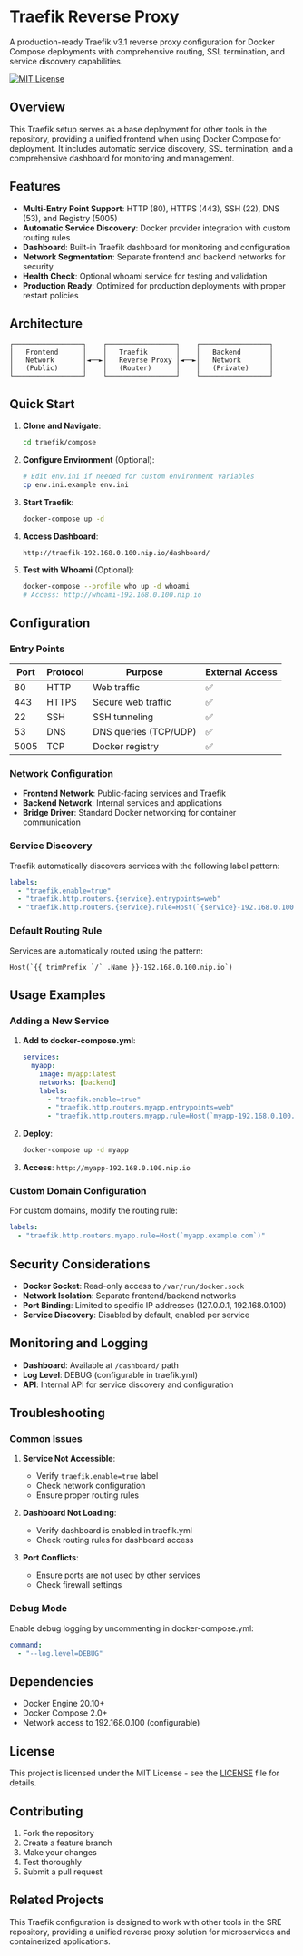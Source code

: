 # Traefik Reverse Proxy

A production-ready Traefik v3.1 reverse proxy configuration for Docker Compose deployments with comprehensive routing, SSL termination, and service discovery capabilities.

[![MIT License](https://img.shields.io/badge/License-MIT-green.svg)](https://choosealicense.com/licenses/mit/)

## Overview

This Traefik setup serves as a base deployment for other tools in the repository, providing a unified frontend when using Docker Compose for deployment. It includes automatic service discovery, SSL termination, and a comprehensive dashboard for monitoring and management.

## Features

- **Multi-Entry Point Support**: HTTP (80), HTTPS (443), SSH (22), DNS (53), and Registry (5005)
- **Automatic Service Discovery**: Docker provider integration with custom routing rules
- **Dashboard**: Built-in Traefik dashboard for monitoring and configuration
- **Network Segmentation**: Separate frontend and backend networks for security
- **Health Check**: Optional whoami service for testing and validation
- **Production Ready**: Optimized for production deployments with proper restart policies

## Architecture

```
┌─────────────────┐    ┌─────────────────┐    ┌─────────────────┐
│   Frontend      │    │   Traefik       │    │   Backend       │
│   Network       │◄──►│   Reverse Proxy │◄──►│   Network       │
│   (Public)      │    │   (Router)      │    │   (Private)     │
└─────────────────┘    └─────────────────┘    └─────────────────┘
```

## Quick Start

1. **Clone and Navigate**:
   ```bash
   cd traefik/compose
   ```

2. **Configure Environment** (Optional):
   ```bash
   # Edit env.ini if needed for custom environment variables
   cp env.ini.example env.ini
   ```

3. **Start Traefik**:
   ```bash
   docker-compose up -d
   ```

4. **Access Dashboard**:
   ```
   http://traefik-192.168.0.100.nip.io/dashboard/
   ```

5. **Test with Whoami** (Optional):
   ```bash
   docker-compose --profile who up -d whoami
   # Access: http://whoami-192.168.0.100.nip.io
   ```

## Configuration

### Entry Points

| Port | Protocol | Purpose | External Access |
|------|----------|---------|-----------------|
| 80   | HTTP     | Web traffic | ✅ |
| 443  | HTTPS    | Secure web traffic | ✅ |
| 22   | SSH      | SSH tunneling | ✅ |
| 53   | DNS      | DNS queries (TCP/UDP) | ✅ |
| 5005 | TCP      | Docker registry | ✅ |

### Network Configuration

- **Frontend Network**: Public-facing services and Traefik
- **Backend Network**: Internal services and applications
- **Bridge Driver**: Standard Docker networking for container communication

### Service Discovery

Traefik automatically discovers services with the following label pattern:
```yaml
labels:
  - "traefik.enable=true"
  - "traefik.http.routers.{service}.entrypoints=web"
  - "traefik.http.routers.{service}.rule=Host(`{service}-192.168.0.100.nip.io`)"
```

### Default Routing Rule

Services are automatically routed using the pattern:
```
Host(`{{ trimPrefix `/` .Name }}-192.168.0.100.nip.io`)
```

## Usage Examples

### Adding a New Service

1. **Add to docker-compose.yml**:
   ```yaml
   services:
     myapp:
       image: myapp:latest
       networks: [backend]
       labels:
         - "traefik.enable=true"
         - "traefik.http.routers.myapp.entrypoints=web"
         - "traefik.http.routers.myapp.rule=Host(`myapp-192.168.0.100.nip.io`)"
   ```

2. **Deploy**:
   ```bash
   docker-compose up -d myapp
   ```

3. **Access**: `http://myapp-192.168.0.100.nip.io`

### Custom Domain Configuration

For custom domains, modify the routing rule:
```yaml
labels:
  - "traefik.http.routers.myapp.rule=Host(`myapp.example.com`)"
```

## Security Considerations

- **Docker Socket**: Read-only access to `/var/run/docker.sock`
- **Network Isolation**: Separate frontend/backend networks
- **Port Binding**: Limited to specific IP addresses (127.0.0.1, 192.168.0.100)
- **Service Discovery**: Disabled by default, enabled per service

## Monitoring and Logging

- **Dashboard**: Available at `/dashboard/` path
- **Log Level**: DEBUG (configurable in traefik.yml)
- **API**: Internal API for service discovery and configuration

## Troubleshooting

### Common Issues

1. **Service Not Accessible**:
   - Verify `traefik.enable=true` label
   - Check network configuration
   - Ensure proper routing rules

2. **Dashboard Not Loading**:
   - Verify dashboard is enabled in traefik.yml
   - Check routing rules for dashboard access

3. **Port Conflicts**:
   - Ensure ports are not used by other services
   - Check firewall settings

### Debug Mode

Enable debug logging by uncommenting in docker-compose.yml:
```yaml
command:
  - "--log.level=DEBUG"
```

## Dependencies

- Docker Engine 20.10+
- Docker Compose 2.0+
- Network access to 192.168.0.100 (configurable)

## License

This project is licensed under the MIT License - see the [LICENSE](LICENSE) file for details.

## Contributing

1. Fork the repository
2. Create a feature branch
3. Make your changes
4. Test thoroughly
5. Submit a pull request

## Related Projects

This Traefik configuration is designed to work with other tools in the SRE repository, providing a unified reverse proxy solution for microservices and containerized applications.
